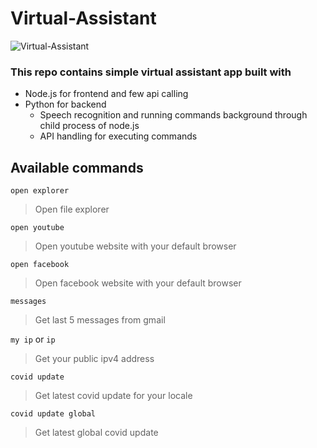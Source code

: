# Virtual-Assistant
![Virtual-Assistant](https://lh3.googleusercontent.com/uZWelzVD7fkFW5Fsac9YsWy6OFmpeXaawNvqsbPyf7A-geW8f2FEIjR_OhvVasHy1d8KXvbzsq-FLbatv6aqTsLqpIP7EmBbpHB5X99m31B55nLb0q5YvdCaaGv1PHUvZ3650mFiDi4=w2400?source=screenshot.guru)
### This repo contains simple virtual assistant app built with
* Node.js for frontend and few api calling
* Python for backend 
    * Speech recognition and running commands background through child process of node.js
    * API handling for executing commands
    
## Available commands

``open explorer``
> Open file explorer

``open youtube``
> Open youtube website with your default browser

``open facebook``
> Open facebook website with your default browser

``messages``
> Get last 5 messages from gmail

``my ip`` or ``ip``
> Get your public ipv4 address

``covid update``
> Get latest covid update for your locale

``covid update global``
> Get latest global covid update